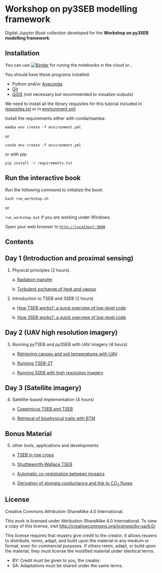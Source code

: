 # Workshop on py3SEB modelling framework
Digital *Jupyter Book* collection developed for the **Workshop on py3SEB modelling framework**.

## Installation
You can use [![Binder](https://mybinder.org/badge_logo.svg)](https://mybinder.org/v2/gh/VicenteBurchard/py3seb-workshop/master) for runing the notebooks in the cloud or...

You should have these programs installed:

* Python and/or [Anaconda](https://www.anaconda.com/download/success). 
* [Git](https://git-scm.com/downloads)
* [QGIS](https://qgis.org/en/site/forusers/download.html) (not necessary but recommended to visualize outputs)

We need to install all the library requisites for this tutorial included in [requisites.txt](./requirements.txt) or in [environment.yml](./environment.yml) 

Install the requirements either with conda/mamba:

`mamba env create -f environment.yml`

or

`conda env create -f environment.yml`

or with pip:

`pip install -r requirements.txt`


## Run the interactive book
Run the following command to initialize the book:

`bash run_workshop.sh`

or 

`run_workshop.bat` if you are working under Windows.

Open your web browser to [`http://localhost:3000`](http://localhost:3000)

## Contents
## Day 1 (Introduction and proximal sensing)

1. Physical principles (2 hours).
    
    a. [Radiation transfer](./101-Net_radiation.ipynb)

    b. [Turbulent exchange of heat and vapour](./102-Turbulence_and_sensible_heat_flux.ipynb)
 
2. Introduction to TSEB and 3SEB (2 hours)
    
    a. [How TSEB works?: a quick overview of low-level code](./103-TSEB_introduction.ipynb)
	
	b. [How 3SEB works?: a quick overview of low-level code](./104-3SEB_introduction.ipynb)

## Day 2 (UAV high resolution imagery)

3. Running pyTSEB and py3SEB with UAV imagery (4 hours)
    
    a. [Retrieving canopy and soil temperatures with UAV](./201-UAV_canopy_and_soil_temperatures.ipynb)

    b. [Running TSEB-2T](./202-UAV_TSEB-2T.ipynb)

    c. [Running 3SEB with high resolution imagery](./203-UAV_3SEB.ipynb)
    

        
## Day 3 (Satellite imagery)
  
4. Satellite-based implementation (4 hours)

    a. [Copernicus TSEB and TSEB](./501-Copernicus_TSEB_3SEB.ipynb)
	
	b. [Retrieval of biophysical traits with RTM](./302-Biophysical_Traits_RTM.ipynb)


## Bonus Material

5. other tools, applications and developments
  
    a. [TSEB in row crops](./B01-Row_crops.ipynb)

    b. [Shuttleworth-Wallace TSEB](./B02-TSEB-SW.ipynb)
        
    c. [Automatic co-registration between mosaics](./B03-Mosaics_corregistration.ipynb)

    d. [Derivation of stomata conductance and link to CO$_2$ fluxes](./B04-stomata_conductance.ipynb)


## License
Creative Commons Attribution-ShareAlike 4.0 International.

This work is licensed under Attribution-ShareAlike 4.0 International. To view a copy of this license, visit http://creativecommons.org/licenses/by-sa/4.0/

This license requires that reusers give credit to the creator. It allows reusers to distribute, remix, adapt, and build upon the material in any medium or format, even for commercial purposes. If others remix, adapt, or build upon the material, they must license the modified material under identical terms.

  - BY: Credit must be given to you, the creator.
  - SA: Adaptations must be shared under the same terms. 
  



